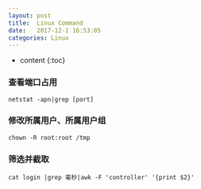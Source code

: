 ```yaml
---
layout: post
title:  Linux Command
date:   2017-12-1 16:53:05
categories: Linux
---
```


* content
{:toc}

### 查看端口占用

	netstat -apn|grep [port]
	
### 修改所属用户、所属用户组

	chown -R root:root /tmp
	
### 筛选并截取

	cat login |grep 毫秒|awk -F 'controller' '{print $2}'
	
